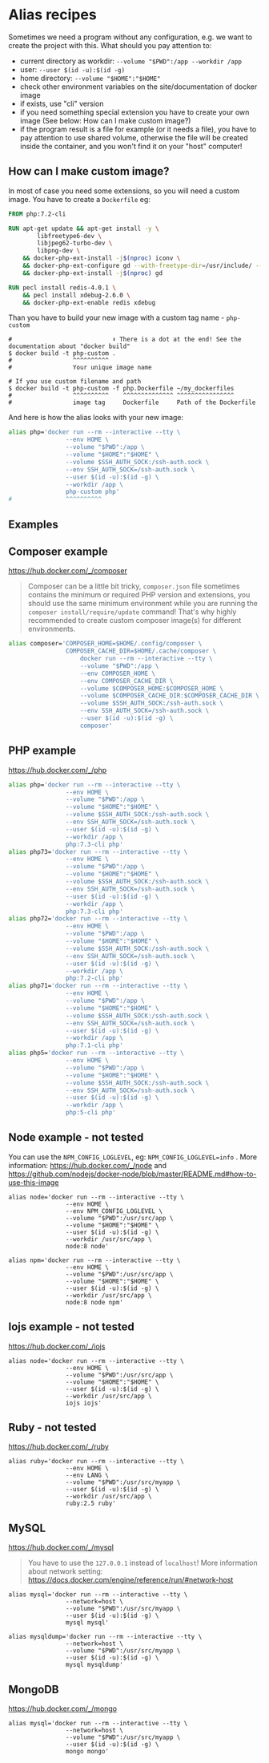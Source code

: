 # Alias recipes

Sometimes we need a program without any configuration, e.g. we want to create the project with this. What should you pay attention to:

- current directory as workdir: `--volume "$PWD":/app --workdir /app`
- user: `--user $(id -u):$(id -g)`
- home directory: `--volume "$HOME":"$HOME"`
- check other environment variables on the site/documentation of docker image
- if exists, use "cli" version
- if you need something special extension you have to create your own image (See below: How can I make custom image?)
- if the program result is a file for example (or it needs a file), you have to pay attention to use shared volume, otherwise the file will be created inside the container, and you won't find it on your "host" computer!

## How can I make custom image?

In most of case you need some extensions, so you will need a custom image. You have to create a `Dockerfile` eg:

```Dockerfile
FROM php:7.2-cli

RUN apt-get update && apt-get install -y \
        libfreetype6-dev \
        libjpeg62-turbo-dev \
        libpng-dev \
    && docker-php-ext-install -j$(nproc) iconv \
    && docker-php-ext-configure gd --with-freetype-dir=/usr/include/ --with-jpeg-dir=/usr/include/ \
    && docker-php-ext-install -j$(nproc) gd

RUN pecl install redis-4.0.1 \
    && pecl install xdebug-2.6.0 \
    && docker-php-ext-enable redis xdebug
```

Than you have to build your new image with a custom tag name - `php-custom`

```shell
#                            ⬇ There is a dot at the end! See the documentation about "docker build"
$ docker build -t php-custom .
#                 ^^^^^^^^^^
#                 Your unique image name

# If you use custom filename and path
$ docker build -t php-custom -f php.Dockerfile ~/my_dockerfiles
#                 ^^^^^^^^^^    ^^^^^^^^^^^^^^ ^^^^^^^^^^^^^^^^
#                 image tag     Dockerfile     Path of the Dockerfile
```

And here is how the alias looks with your new image:

```bash
alias php='docker run --rm --interactive --tty \
                --env HOME \
                --volume "$PWD":/app \
                --volume "$HOME":"$HOME" \
                --volume $SSH_AUTH_SOCK:/ssh-auth.sock \
                --env SSH_AUTH_SOCK=/ssh-auth.sock \
                --user $(id -u):$(id -g) \
                --workdir /app \
                php-custom php'
#               ^^^^^^^^^^
```

## Examples

## Composer example

https://hub.docker.com/_/composer

> Composer can be a little bit tricky, `composer.json` file sometimes contains the minimum or required PHP version and extensions, 
> you should use the same minimum environment while you are running the `composer install/require/update` command! That's
> why highly recommended to create custom composer image(s) for different environments. 

```bash
alias composer='COMPOSER_HOME=$HOME/.config/composer \
                COMPOSER_CACHE_DIR=$HOME/.cache/composer \
                    docker run --rm --interactive --tty \
                    --volume "$PWD":/app \
                    --env COMPOSER_HOME \
                    --env COMPOSER_CACHE_DIR \
                    --volume $COMPOSER_HOME:$COMPOSER_HOME \
                    --volume $COMPOSER_CACHE_DIR:$COMPOSER_CACHE_DIR \
                    --volume $SSH_AUTH_SOCK:/ssh-auth.sock \
                    --env SSH_AUTH_SOCK=/ssh-auth.sock \
                    --user $(id -u):$(id -g) \
                    composer'
```

## PHP example

https://hub.docker.com/_/php

```bash
alias php='docker run --rm --interactive --tty \
                --env HOME \
                --volume "$PWD":/app \
                --volume "$HOME":"$HOME" \
                --volume $SSH_AUTH_SOCK:/ssh-auth.sock \
                --env SSH_AUTH_SOCK=/ssh-auth.sock \
                --user $(id -u):$(id -g) \
                --workdir /app \
                php:7.3-cli php'
alias php73='docker run --rm --interactive --tty \
                --env HOME \
                --volume "$PWD":/app \
                --volume "$HOME":"$HOME" \
                --volume $SSH_AUTH_SOCK:/ssh-auth.sock \
                --env SSH_AUTH_SOCK=/ssh-auth.sock \
                --user $(id -u):$(id -g) \
                --workdir /app \
                php:7.3-cli php'
alias php72='docker run --rm --interactive --tty \
                --env HOME \
                --volume "$PWD":/app \
                --volume "$HOME":"$HOME" \
                --volume $SSH_AUTH_SOCK:/ssh-auth.sock \
                --env SSH_AUTH_SOCK=/ssh-auth.sock \
                --user $(id -u):$(id -g) \
                --workdir /app \
                php:7.2-cli php'
alias php71='docker run --rm --interactive --tty \
                --env HOME \
                --volume "$PWD":/app \
                --volume "$HOME":"$HOME" \
                --volume $SSH_AUTH_SOCK:/ssh-auth.sock \
                --env SSH_AUTH_SOCK=/ssh-auth.sock \
                --user $(id -u):$(id -g) \
                --workdir /app \
                php:7.1-cli php'
alias php5='docker run --rm --interactive --tty \
                --env HOME \
                --volume "$PWD":/app \
                --volume "$HOME":"$HOME" \
                --volume $SSH_AUTH_SOCK:/ssh-auth.sock \
                --env SSH_AUTH_SOCK=/ssh-auth.sock \
                --user $(id -u):$(id -g) \
                --workdir /app \
                php:5-cli php'
```


## Node example - not tested

You can use the `NPM_CONFIG_LOGLEVEL`, eg: `NPM_CONFIG_LOGLEVEL=info` . More information: https://hub.docker.com/_/node and https://github.com/nodejs/docker-node/blob/master/README.md#how-to-use-this-image

```
alias node='docker run --rm --interactive --tty \
                --env HOME \
                --env NPM_CONFIG_LOGLEVEL \
                --volume "$PWD":/usr/src/app \
                --volume "$HOME":"$HOME" \
                --user $(id -u):$(id -g) \
                --workdir /usr/src/app \
                node:8 node'

alias npm='docker run --rm --interactive --tty \
                --env HOME \
                --volume "$PWD":/usr/src/app \
                --volume "$HOME":"$HOME" \
                --user $(id -u):$(id -g) \
                --workdir /usr/src/app \
                node:8 node npm'
```

## Iojs example - not tested

https://hub.docker.com/_/iojs

```
alias node='docker run --rm --interactive --tty \
                --env HOME \
                --volume "$PWD":/usr/src/app \
                --volume "$HOME":"$HOME" \
                --user $(id -u):$(id -g) \
                --workdir /usr/src/app \
                iojs iojs'
```

## Ruby - not tested

https://hub.docker.com/_/ruby

```
alias ruby='docker run --rm --interactive --tty \
                --env HOME \
                --env LANG \
                --volume "$PWD":/usr/src/myapp \
                --user $(id -u):$(id -g) \
                --workdir /usr/src/app \
                ruby:2.5 ruby'
```

## MySQL

https://hub.docker.com/_/mysql

> You have to use the `127.0.0.1` instead of `localhost`! More information about network setting: https://docs.docker.com/engine/reference/run/#network-host

```
alias mysql='docker run --rm --interactive --tty \
                --network=host \
                --volume "$PWD":/usr/src/myapp \
                --user $(id -u):$(id -g) \
                mysql mysql'

alias mysqldump='docker run --rm --interactive --tty \
                --network=host \
                --volume "$PWD":/usr/src/myapp \
                --user $(id -u):$(id -g) \
                mysql mysqldump'
```

## MongoDB

https://hub.docker.com/_/mongo

```
alias mysql='docker run --rm --interactive --tty \
                --network=host \
                --volume "$PWD":/usr/src/myapp \
                --user $(id -u):$(id -g) \
                mongo mongo'
```
